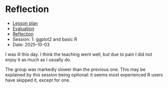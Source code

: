 # Reflection

- [Lesson plan](../../lesson_plans/20251003/README.md)
- [Evaluation](../../evaluations/20251003/README.md)
- [Reflection](../../reflections/20251003/README.md)
- Session: 1: ggplot2 and basic R
- Date: 2025-10-03

I was ill this day. I think the teaching went well, but due to
pain I did not enjoy it as much as I usually do.

The group was markedly slower than the previous one.
This may be explained by this session being optional:
it seems most experienced R users have skipped it, except for one.


